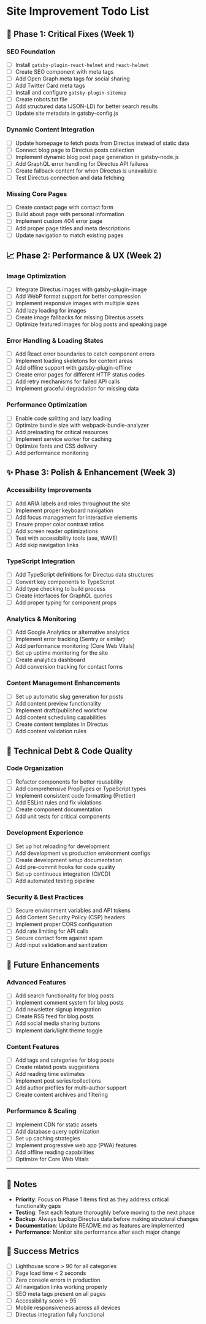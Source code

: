# Site Improvement Todo List

## 🚨 Phase 1: Critical Fixes (Week 1)

### SEO Foundation
- [ ] Install `gatsby-plugin-react-helmet` and `react-helmet`
- [ ] Create SEO component with meta tags
- [ ] Add Open Graph meta tags for social sharing
- [ ] Add Twitter Card meta tags
- [ ] Install and configure `gatsby-plugin-sitemap`
- [ ] Create robots.txt file
- [ ] Add structured data (JSON-LD) for better search results
- [ ] Update site metadata in gatsby-config.js

### Dynamic Content Integration
- [ ] Update homepage to fetch posts from Directus instead of static data
- [ ] Connect blog page to Directus posts collection
- [ ] Implement dynamic blog post page generation in gatsby-node.js
- [ ] Add GraphQL error handling for Directus API failures
- [ ] Create fallback content for when Directus is unavailable
- [ ] Test Directus connection and data fetching

### Missing Core Pages
- [ ] Create contact page with contact form
- [ ] Build about page with personal information
- [ ] Implement custom 404 error page
- [ ] Add proper page titles and meta descriptions
- [ ] Update navigation to match existing pages

## 📈 Phase 2: Performance & UX (Week 2)

### Image Optimization
- [ ] Integrate Directus images with gatsby-plugin-image
- [ ] Add WebP format support for better compression
- [ ] Implement responsive images with multiple sizes
- [ ] Add lazy loading for images
- [ ] Create image fallbacks for missing Directus assets
- [ ] Optimize featured images for blog posts and speaking page

### Error Handling & Loading States
- [ ] Add React error boundaries to catch component errors
- [ ] Implement loading skeletons for content areas
- [ ] Add offline support with gatsby-plugin-offline
- [ ] Create error pages for different HTTP status codes
- [ ] Add retry mechanisms for failed API calls
- [ ] Implement graceful degradation for missing data

### Performance Optimization
- [ ] Enable code splitting and lazy loading
- [ ] Optimize bundle size with webpack-bundle-analyzer
- [ ] Add preloading for critical resources
- [ ] Implement service worker for caching
- [ ] Optimize fonts and CSS delivery
- [ ] Add performance monitoring

## ✨ Phase 3: Polish & Enhancement (Week 3)

### Accessibility Improvements
- [ ] Add ARIA labels and roles throughout the site
- [ ] Implement proper keyboard navigation
- [ ] Add focus management for interactive elements
- [ ] Ensure proper color contrast ratios
- [ ] Add screen reader optimizations
- [ ] Test with accessibility tools (axe, WAVE)
- [ ] Add skip navigation links

### TypeScript Integration
- [ ] Add TypeScript definitions for Directus data structures
- [ ] Convert key components to TypeScript
- [ ] Add type checking to build process
- [ ] Create interfaces for GraphQL queries
- [ ] Add proper typing for component props

### Analytics & Monitoring
- [ ] Add Google Analytics or alternative analytics
- [ ] Implement error tracking (Sentry or similar)
- [ ] Add performance monitoring (Core Web Vitals)
- [ ] Set up uptime monitoring for the site
- [ ] Create analytics dashboard
- [ ] Add conversion tracking for contact forms

### Content Management Enhancements
- [ ] Set up automatic slug generation for posts
- [ ] Add content preview functionality
- [ ] Implement draft/published workflow
- [ ] Add content scheduling capabilities
- [ ] Create content templates in Directus
- [ ] Add content validation rules

## 🔧 Technical Debt & Code Quality

### Code Organization
- [ ] Refactor components for better reusability
- [ ] Add comprehensive PropTypes or TypeScript types
- [ ] Implement consistent code formatting (Prettier)
- [ ] Add ESLint rules and fix violations
- [ ] Create component documentation
- [ ] Add unit tests for critical components

### Development Experience
- [ ] Set up hot reloading for development
- [ ] Add development vs production environment configs
- [ ] Create development setup documentation
- [ ] Add pre-commit hooks for code quality
- [ ] Set up continuous integration (CI/CD)
- [ ] Add automated testing pipeline

### Security & Best Practices
- [ ] Secure environment variables and API tokens
- [ ] Add Content Security Policy (CSP) headers
- [ ] Implement proper CORS configuration
- [ ] Add rate limiting for API calls
- [ ] Secure contact form against spam
- [ ] Add input validation and sanitization

## 🚀 Future Enhancements

### Advanced Features
- [ ] Add search functionality for blog posts
- [ ] Implement comment system for blog posts
- [ ] Add newsletter signup integration
- [ ] Create RSS feed for blog posts
- [ ] Add social media sharing buttons
- [ ] Implement dark/light theme toggle

### Content Features
- [ ] Add tags and categories for blog posts
- [ ] Create related posts suggestions
- [ ] Add reading time estimates
- [ ] Implement post series/collections
- [ ] Add author profiles for multi-author support
- [ ] Create content archives and filtering

### Performance & Scaling
- [ ] Implement CDN for static assets
- [ ] Add database query optimization
- [ ] Set up caching strategies
- [ ] Implement progressive web app (PWA) features
- [ ] Add offline reading capabilities
- [ ] Optimize for Core Web Vitals

---

## 📝 Notes

- **Priority**: Focus on Phase 1 items first as they address critical functionality gaps
- **Testing**: Test each feature thoroughly before moving to the next phase
- **Backup**: Always backup Directus data before making structural changes
- **Documentation**: Update README.md as features are implemented
- **Performance**: Monitor site performance after each major change

## 🎯 Success Metrics

- [ ] Lighthouse score > 90 for all categories
- [ ] Page load time < 2 seconds
- [ ] Zero console errors in production
- [ ] All navigation links working properly
- [ ] SEO meta tags present on all pages
- [ ] Accessibility score > 95
- [ ] Mobile responsiveness across all devices
- [ ] Directus integration fully functional
